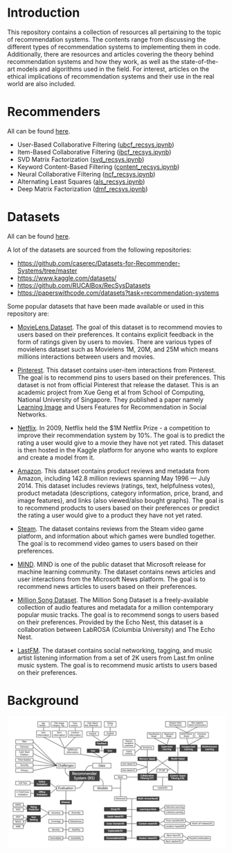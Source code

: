 # Introduction

This repository contains a collection of resources all pertaining to the topic of recommendation systems. The contents range from discussing the different types of recommendation systems to implementing them in code. Additionally, there are resources and articles covering the theory behind recommendation systems and how they work, as well as the state-of-the-art models and algorithms used in the field. For interest, articles on the ethical implications of recommendation systems and their use in the real world are also included.

# Recommenders

All can be found [here](https://github.com/pavsingh7/recommender-systems/blob/main/recommenders/).

- User-Based Collaborative Filtering ([ubcf_recsys.ipynb](https://github.com/pavsingh7/recommender-systems/blob/main/recommenders/ubcf_recsys.ipynb))
- Item-Based Collaborative Filtering ([ibcf_recsys.ipynb](https://github.com/pavsingh7/recommender-systems/blob/main/recommenders/ibcf_recsys.ipynb))
- SVD Matrix Factorization ([svd_recsys.ipynb](https://github.com/pavsingh7/recommender-systems/blob/main/recommenders/svd_recsys.ipynb))
- Keyword Content-Based Filtering ([content_recsys.ipynb](https://github.com/pavsingh7/recommender-systems/blob/main/recommenders/content_recsys.ipynb))
- Neural Collaborative Filtering ([ncf_recsys.ipynb](https://github.com/pavsingh7/recommender-systems/blob/main/recommenders/ncf_recsys.ipynb))
- Alternating Least Squares ([als_recsys.ipynb](https://github.com/pavsingh7/recommender-systems/blob/main/recommenders/als_recsys.ipynb))
- Deep Matrix Factorization ([dmf_recsys.ipynb](https://github.com/pavsingh7/recommender-systems/blob/main/recommenders/dmf_recsys.ipynb))



# Datasets

All can be found [here](https://github.com/pavsingh7/recommender-systems/blob/main/datasets/).

A lot of the datasets are sourced from the following repositories:

- https://github.com/caserec/Datasets-for-Recommender-Systems/tree/master
- https://www.kaggle.com/datasets/
- https://github.com/RUCAIBox/RecSysDatasets
- https://paperswithcode.com/datasets?task=recommendation-systems


Some popular datasets that have been made available or used in this repository are:

- [MovieLens Dataset](https://grouplens.org/datasets/movielens/). The goal of this dataset is to recommend movies to users based on their preferences. It contains explicit feedback in the form of ratings given by users to movies. There are various types of movielens dataset such as Movielens 1M, 20M, and 25M which means millions interactions between users and movies.

- [Pinterest](https://sites.google.com/site/xueatalphabeta/academic-projects). This dataset contains user-item interactions from Pinterest. The goal is to recommend pins to users based on their preferences. This dataset is not from official Pinterest that release the dataset. This is an academic project from Xue Geng et al from School of Computing, National University of Singapore. They published a paper namely [Learning Image](https://www.cv-foundation.org/openaccess/content_iccv_2015/papers/Geng_Learning_Image_and_ICCV_2015_paper.pdf) and Users Features for Recommendation in Social Networks.

- [Netflix](https://www.kaggle.com/netflix-inc/netflix-prize-data). In 2009, Netflix held the $1M Netflix Prize - a competition to improve their recommendation system by 10%. The goal is to predict the rating a user would give to a movie they have not yet rated. This dataset is then hosted in the Kaggle platform for anyone who wants to explore and create a model from it.

- [Amazon](http://jmcauley.ucsd.edu/data/amazon/). This dataset contains product reviews and metadata from Amazon, including 142.8 million reviews spanning May 1996 — July 2014. This dataset includes reviews (ratings, text, helpfulness votes), product metadata (descriptions, category information, price, brand, and image features), and links (also viewed/also bought graphs). The goal is to recommend products to users based on their preferences or predict the rating a user would give to a product they have not yet rated.

- [Steam](https://cseweb.ucsd.edu/~jmcauley/datasets.html#steam_data). The dataset contains reviews from the Steam video game platform, and information about which games were bundled together. The goal is to recommend video games to users based on their preferences.

- [MIND](https://msnews.github.io/). MIND is one of the public dataset that Microsoft release for machine learning community. The dataset contains news articles and user interactions from the Microsoft News platform. The goal is to recommend news articles to users based on their preferences.

- [Million Song Dataset](http://millionsongdataset.com/). The Million Song Dataset is a freely-available collection of audio features and metadata for a million contemporary popular music tracks. The goal is to recommend songs to users based on their preferences. Provided by the Echo Nest, this dataset is a collaboration between LabROSA (Columbia University) and The Echo Nest.

- [LastFM](https://grouplens.org/datasets/hetrec-2011/). The dataset contains social networking, tagging, and music artist listening information from a set of 2K users from Last.fm online music system. The goal is to recommend music artists to users based on their preferences.

# Background

![alt text](image.png)
